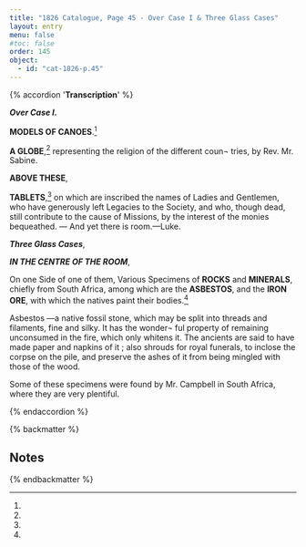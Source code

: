 ```yaml
---
title: "1826 Catalogue, Page 45 - Over Case I & Three Glass Cases"
layout: entry
menu: false
#toc: false
order: 145
object:
  - id: "cat-1826-p.45"
---
```


{% accordion '**Transcription**' %}

***Over Case I.***

**MODELS OF CANOES**.[^1]

**A GLOBE**,[^2] representing the religion of the different coun¬
tries, by Rev. Mr. Sabine.


**ABOVE THESE**,


**TABLETS**,[^3] on which are inscribed the names of Ladies and
Gentlemen, who have generously left Legacies to the
Society, and who, though dead, still contribute to
the cause of Missions, by the interest of the monies
bequeathed.
— And yet there is room.—Luke.


***Three Glass Cases***,


***IN THE CENTRE OF THE ROOM***,

On one Side of one of them, Various Specimens of **ROCKS**
and **MINERALS**, chiefly from South Africa, among
which are the **ASBESTOS**, and the **IRON ORE**,
with which the natives paint their bodies.[^4]

Asbestos —a native fossil stone, which may be split into
threads and filaments, fine and silky. It has the wonder¬
ful property of remaining unconsumed in the fire, which
only whitens it. The ancients are said to have made
paper and napkins of it ; also shrouds for royal funerals,
to inclose the corpse on the pile, and preserve the ashes
of it from being mingled with those of the wood.

Some of these specimens were found by Mr. Campbell in
South Africa, where they are very plentiful.

{% endaccordion %}

{% backmatter %}

## Notes

[^1]:
[^2]:
[^3]:
[^4]:

{% endbackmatter %}


